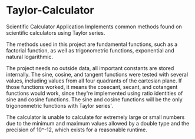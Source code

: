 # Taylor-Calculator
Scientific Calculator Application
Implements common methods found on scientific calculators using Taylor series.

The methods used in this project are fundamental functions, such as a factorial function, as well as
trigonometric functions, exponential and natural logarithmic.

The project needs no outside data, all important constants are stored internally. The sine, cosine,
and tangent functions were tested with several values, including values from all four quadrants of
the cartesian plane. If those functions worked, it means the cosecant, secant, and cotangent
functions would work, since they're implemented using ratio identities of sine and cosine functions.
The sine and cosine functions will be the only trigononmetric functions with Taylor series'.

The calculator is unable to calculate for extremely large or small numbers due to the minimum
and maximum values allowed by a double type and the precision of 10^-12, which exists for a
reasonable runtime.
